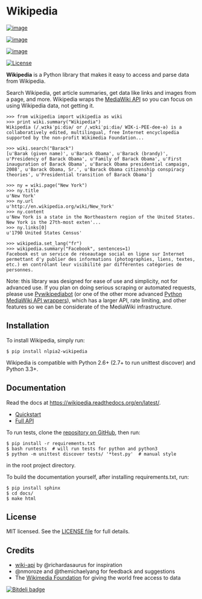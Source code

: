 # Wikipedia

[![image](https://travis-ci.org/goldsmith/Wikipedia.png?branch=master)](https://travis-ci.org/goldsmith/Wikipedia)

[![image](https://pypip.in/d/wikipedia/badge.png)](https://crate.io/packages/wikipedia)

[![image](https://pypip.in/v/wikipedia/badge.png)](https://crate.io/packages/wikipedia)

[![License](https://pypip.in/license/wikipedia/badge.png)](https://pypi.python.org/pypi/wikipedia/)

**Wikipedia** is a Python library that makes it easy to access and parse
data from Wikipedia.

Search Wikipedia, get article summaries, get data like links and images
from a page, and more. Wikipedia wraps the [MediaWiki
API](https://www.mediawiki.org/wiki/API) so you can focus on using
Wikipedia data, not getting it.

``` {.python}
>>> from wikipedia import wikipedia as wiki
>>> print wiki.summary("Wikipedia")
Wikipedia (/ˌwɪkɨˈpiːdiə/ or /ˌwɪkiˈpiːdiə/ WIK-i-PEE-dee-ə) is a collaboratively edited, multilingual, free Internet encyclopedia supported by the non-profit Wikimedia Foundation...

>>> wiki.search("Barack")
[u'Barak (given name)', u'Barack Obama', u'Barack (brandy)', u'Presidency of Barack Obama', u'Family of Barack Obama', u'First inauguration of Barack Obama', u'Barack Obama presidential campaign, 2008', u'Barack Obama, Sr.', u'Barack Obama citizenship conspiracy theories', u'Presidential transition of Barack Obama']

>>> ny = wiki.page("New York")
>>> ny.title
u'New York'
>>> ny.url
u'http://en.wikipedia.org/wiki/New_York'
>>> ny.content
u'New York is a state in the Northeastern region of the United States. New York is the 27th-most exten'...
>>> ny.links[0]
u'1790 United States Census'

>>> wikipedia.set_lang("fr")
>>> wikipedia.summary("Facebook", sentences=1)
Facebook est un service de réseautage social en ligne sur Internet permettant d'y publier des informations (photographies, liens, textes, etc.) en contrôlant leur visibilité par différentes catégories de personnes.
```

Note: this library was designed for ease of use and simplicity, not for
advanced use. If you plan on doing serious scraping or automated
requests, please use
[Pywikipediabot](http://www.mediawiki.org/wiki/Manual:Pywikipediabot)
(or one of the other more advanced [Python MediaWiki API
wrappers](http://en.wikipedia.org/wiki/Wikipedia:Creating_a_bot#Python)),
which has a larger API, rate limiting, and other features so we can be
considerate of the MediaWiki infrastructure.

## Installation

To install Wikipedia, simply run:

    $ pip install nlpia2-wikipedia

Wikipedia is compatible with Python 2.6+ (2.7+ to run unittest discover)
and Python 3.3+.

## Documentation

Read the docs at <https://wikipedia.readthedocs.org/en/latest/>.

-   [Quickstart](https://wikipedia.readthedocs.org/en/latest/quickstart.html)
-   [Full API](https://wikipedia.readthedocs.org/en/latest/code.html)

To run tests, clone the [repository on
GitHub](https://github.com/goldsmith/Wikipedia), then run:

    $ pip install -r requirements.txt
    $ bash runtests  # will run tests for python and python3
    $ python -m unittest discover tests/ '*test.py'  # manual style

in the root project directory.

To build the documentation yourself, after installing requirements.txt,
run:

    $ pip install sphinx
    $ cd docs/
    $ make html

## License

MIT licensed. See the [LICENSE
file](https://github.com/goldsmith/Wikipedia/blob/master/LICENSE) for
full details.

## Credits

-   [wiki-api](https://github.com/richardasaurus/wiki-api) by
    \@richardasaurus for inspiration
-   \@nmoroze and \@themichaelyang for feedback and suggestions
-   The [Wikimedia Foundation](http://wikimediafoundation.org/wiki/Home)
    for giving the world free access to data

[![Bitdeli badge](https://d2weczhvl823v0.cloudfront.net/goldsmith/wikipedia/trend.png)](https://bitdeli.com/free)
